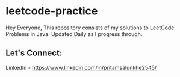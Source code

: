 # leetcode-practice
Hey Everyone, This repository consists of my solutions to LeetCode Problems in Java.
Updated Daily as I progress through.
## Let's Connect: 
LinkedIn - https://www.linkedin.com/in/pritamsalunkhe2545/
